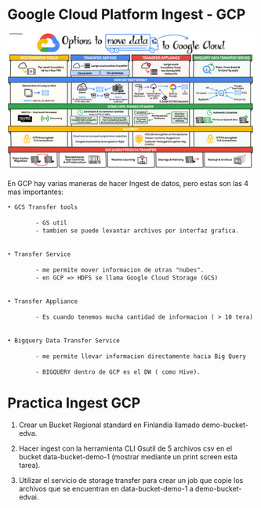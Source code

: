 # Google Cloud Platform Ingest - GCP




![[imagen1](./Clase 8_Ingest_GCP/GCP ingest.png)](https://github.com/GermanPLS/Bootcamp-Data-Engineering-----EDVai/blob/16a7a71bb361b75671bd1316b8c0246964e6752f/Clase%208_Ingest_GCP/GCP%20ingest.png)

En GCP hay varias maneras de hacer Ingest de datos, pero estas son las 4 mas importantes:

    • GCS Transfer tools

            - GS util
            - tambien se puede levantar archivos por interfaz grafica.

   
    • Transfer Service

            - me permite mover informacion de otras "nubes".
            - en GCP => HDFS se llama Google Cloud Storage (GCS)


    • Transfer Appliance            

            - Es cuando tenemos mucha cantidad de informacion ( > 10 tera)


    • Bigquery Data Transfer Service

            - me permite llevar informacion directamente hacia Big Query

            - BIGQUERY dentro de GCP es el DW ( como Hive).




# Practica Ingest GCP


1. Crear un Bucket Regional standard en Finlandia llamado demo-bucket-edva.



2. Hacer ingest con la herramienta CLI Gsutil de 5 archivos csv en el bucket
data-bucket-demo-1 (mostrar mediante un print screen esta tarea).



3. Utilizar el servicio de storage transfer para crear un job que copie los archivos
que se encuentran en data-bucket-demo-1 a demo-bucket-edvai.
